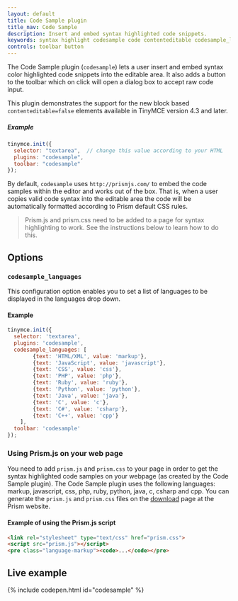 ```yaml
---
layout: default
title: Code Sample plugin
title_nav: Code Sample
description: Insert and embed syntax highlighted code snippets.
keywords: syntax highlight codesample code contenteditable codesample_languages
controls: toolbar button
---
```


The Code Sample plugin (`codesample`) lets a user insert and embed syntax color highlighted code snippets into the editable area. It also adds a button to the toolbar which on click will open a dialog box to accept raw code input.

This plugin demonstrates the support for the new block based `contenteditable=false` elements available in TinyMCE version 4.3 and later.

##### Example

```js
tinymce.init({
  selector: "textarea",  // change this value according to your HTML
  plugins: "codesample",
  toolbar: "codesample"
});
```

By default, `codesample` uses `http://prismjs.com/` to embed the code samples within the editor and works out of the box. That is, when a user copies valid code syntax into the editable area the code will be automatically formatted according to Prism default CSS rules.

> Prism.js and prism.css need to be added to a page for syntax highlighting to work. See the instructions below to learn how to do this.

## Options

### `codesample_languages`

This configuration option enables you to set a list of languages to be displayed in the languages drop down.

#### Example

```js
tinymce.init({
  selector: 'textarea',
  plugins: 'codesample',
  codesample_languages: [
		{text: 'HTML/XML', value: 'markup'},
		{text: 'JavaScript', value: 'javascript'},
		{text: 'CSS', value: 'css'},
		{text: 'PHP', value: 'php'},
		{text: 'Ruby', value: 'ruby'},
		{text: 'Python', value: 'python'},
		{text: 'Java', value: 'java'},
		{text: 'C', value: 'c'},
		{text: 'C#', value: 'csharp'},
		{text: 'C++', value: 'cpp'}
	],
  toolbar: 'codesample'
});
```

### Using Prism.js on your web page

You need to add `prism.js` and `prism.css` to your page in order to get the syntax highlighted code samples on your webpage (as created by the Code Sample plugin). The Code Sample plugin uses the following languages: markup, javascript, css, php, ruby, python, java, c, csharp and cpp. You can generate the `prism.js` and `prism.css` files on the [download](http://prismjs.com/download.html) page at the Prism website.

#### Example of using the Prism.js script

```html
<link rel="stylesheet" type="text/css" href="prism.css">
<script src="prism.js"></script>
<pre class="language-markup"><code>...</code></pre>
```

## Live example

{% include codepen.html id="codesample" %}
